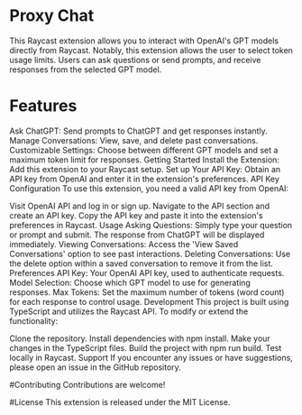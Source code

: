 # Proxy Chat
This Raycast extension allows you to interact with OpenAI's GPT models directly from Raycast. Notably, this extension allows the user to select token usage limits. Users can ask questions or send prompts, and receive responses from the selected GPT model.

# Features
Ask ChatGPT: Send prompts to ChatGPT and get responses instantly.
Manage Conversations: View, save, and delete past conversations.
Customizable Settings: Choose between different GPT models and set a maximum token limit for responses.
Getting Started
Install the Extension: Add this extension to your Raycast setup.
Set up Your API Key: Obtain an API key from OpenAI and enter it in the extension's preferences.
API Key Configuration
To use this extension, you need a valid API key from OpenAI:

Visit OpenAI API and log in or sign up.
Navigate to the API section and create an API key.
Copy the API key and paste it into the extension's preferences in Raycast.
Usage
Asking Questions: Simply type your question or prompt and submit. The response from ChatGPT will be displayed immediately.
Viewing Conversations: Access the 'View Saved Conversations' option to see past interactions.
Deleting Conversations: Use the delete option within a saved conversation to remove it from the list.
Preferences
API Key: Your OpenAI API key, used to authenticate requests.
Model Selection: Choose which GPT model to use for generating responses.
Max Tokens: Set the maximum number of tokens (word count) for each response to control usage.
Development
This project is built using TypeScript and utilizes the Raycast API. To modify or extend the functionality:

Clone the repository.
Install dependencies with npm install.
Make your changes in the TypeScript files.
Build the project with npm run build.
Test locally in Raycast.
Support
If you encounter any issues or have suggestions, please open an issue in the GitHub repository.

#Contributing
Contributions are welcome!

#License
This extension is released under the MIT License.


